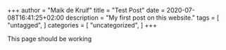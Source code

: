 +++
author = "Maik de Kruif"
title = "Test Post"
date = 2020-07-08T16:41:25+02:00
description = "My first post on this website."
tags = [
    "untagged",
]
categories = [
    "uncategorized",
]
+++

This page should be working
